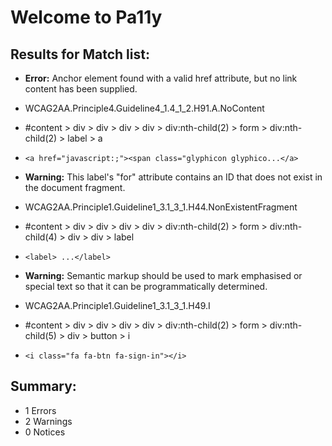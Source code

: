 # Welcome to Pa11y

## Results for Match list:
* __Error:__ Anchor element found with a valid href attribute, but no link content has been supplied.
 * WCAG2AA.Principle4.Guideline4_1.4_1_2.H91.A.NoContent
 * #content > div > div > div > div > div:nth-child(2) > form > div:nth-child(2) > label > a
 * `<a href="javascript:;"><span class="glyphicon glyphico...</a>`

* __Warning:__ This label's "for" attribute contains an ID that does not exist in the document fragment.
 * WCAG2AA.Principle1.Guideline1_3.1_3_1.H44.NonExistentFragment
 * #content > div > div > div > div > div:nth-child(2) > form > div:nth-child(4) > div > div > label
 * `<label> ...</label>`

* __Warning:__ Semantic markup should be used to mark emphasised or special text so that it can be programmatically determined.
 * WCAG2AA.Principle1.Guideline1_3.1_3_1.H49.I
 * #content > div > div > div > div > div:nth-child(2) > form > div:nth-child(5) > div > button > i
 * `<i class="fa fa-btn fa-sign-in"></i>`


## Summary:
* 1 Errors
* 2 Warnings
* 0 Notices
